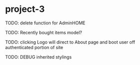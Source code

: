 # project-3

TODO: delete function for AdminHOME

TODO: Recently bought items model?

TODO: clicking Logo will direct to About page and boot user off authenticated portion of site

<!-- TODO: ProductsController -->

<!-- TODO: Work on delete route/ FULL CRUD -->

<!-- TODO: Fix appbar color -->

<!-- TODO: navbar shouldnt be on login or signup pages -->

<!-- TODO: change userhome from a list to a table -->

TODO: DEBUG inherited stylings

<!-- TODO: add checkout button on userhome -->

